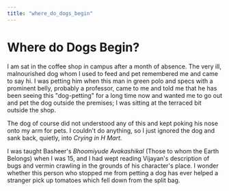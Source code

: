 ```yaml
---
title: "where_do_dogs_begin"
---
```


# Where do Dogs Begin?

I am sat in the coffee shop in campus after a month of absence. The very
ill, malnourished dog whom I used to feed and pet remembered me and came
to say hi. I was petting him when this man in green polo and specs with
a prominent belly, probably a professor, came to me and told me that he
has been seeing this "dog-petting" for a long time now and wanted me to
go out and pet the dog outside the premises; I was sitting at the
terraced bit outside the shop.

The dog of course did not understood any of this and kept poking his
nose onto my arm for pets. I couldn't do anything, so I just ignored the
dog and sank back, quietly, into *Crying in H Mart*.

I was taught Basheer's *Bhoomiyude Avakashikal* (Those to whom the Earth
Belongs) when I was 15, and I had wept reading Vijayan's description of
bugs and vermin crawling in the grounds of his character's place. I
wonder whether this person who stopped me from petting a dog has ever
helped a stranger pick up tomatoes which fell down from the split bag.
